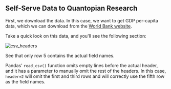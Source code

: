 ## Self-Serve Data to Quantopian Research
First, we download the data. In this case, we want to get GDP per-capita data, which we can download from the [World Bank website](https://data.worldbank.org/indicator/ny.gdp.pcap.cd).

Take a quick look on this data, and you'll see the following section:

![csv_headers](https://github.com/jaycode/p4f/raw/master/lessons/self-serve_data/csv_headers.png)

See that only row 5 contains the actual field names.

Pandas' `read_csv()` function omits empty lines before the actual header, and it has a parameter to manually omit the rest of the headers. In this case, `header=2` will omit the first and third rows and will correctly use the fifth row as the field names.
<!--stackedit_data:
eyJoaXN0b3J5IjpbLTE1NzEyNTgzMzMsLTkxMTk0ODUyLC0xMj
A3MDkyNzY0XX0=
-->
